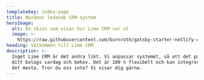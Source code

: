 ```yaml
---
templateKey: index-page
title: Nordens ledande CRM-system
heroImage:
  alt: En skiss som visar hur Lime CRM ser ut
  image: >-
    https://raw.githubusercontent.com/burnroth/gatsby-starter-netlify-cms/master/assets/se/img/crm-skiss.png
heading: Välkommen till Lime CRM
description: >-
  Inget Lime CRM är det andra likt. Vi anpassar systemet, så att det passar just
  ditt bolags vardag och behov. Det är 100 % flexibelt och kan integreras med
  det mesta. Tror du oss inte? Vi visar dig gärna.
---
```


